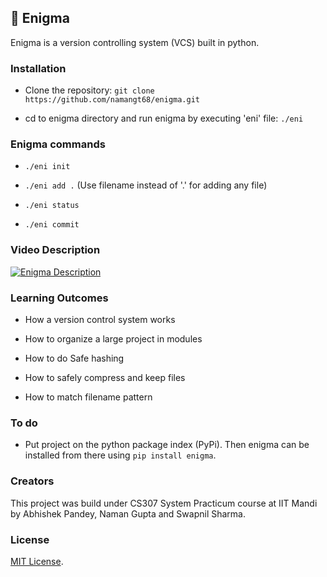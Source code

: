 ## :star2: Enigma
Enigma is a version controlling system (VCS) built in python.

### Installation

- Clone the repository: `git clone https://github.com/namangt68/enigma.git`

- cd to enigma directory and run enigma by executing 'eni' file: `./eni`

### Enigma commands

- `./eni init`

- `./eni add .` (Use filename instead of '.' for adding any file)

- `./eni status`

- `./eni commit`

### Video Description

[![Enigma Description](https://img.youtube.com/vi/mzTYNjGC190/0.jpg)](https://www.youtube.com/watch?v=mzTYNjGC190)

### Learning Outcomes

- How a version control system works

- How to organize a large project in modules

- How to do Safe hashing

- How to safely compress and keep files

- How to match filename pattern

### To do

- Put project on the python package index (PyPi). Then enigma can be installed from there using 
`pip install enigma`.

### Creators

This project was build under CS307 System Practicum course at IIT Mandi by Abhishek Pandey, Naman Gupta and Swapnil Sharma.

### License

[MIT License](LICENSE).
